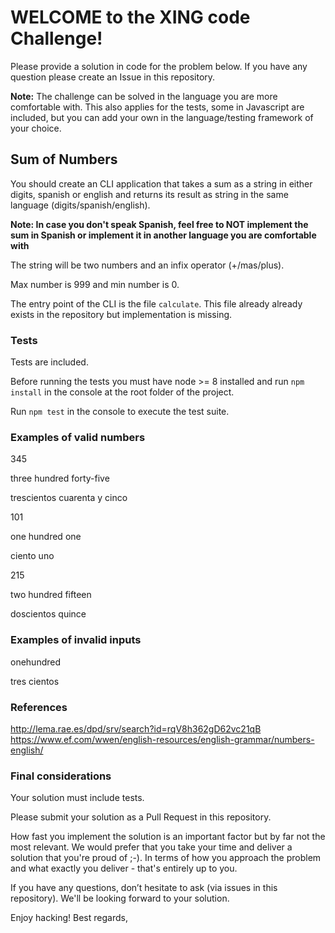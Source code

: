 # WELCOME to the XING code Challenge!

Please provide a solution in code for the problem below. If you have any question please create an Issue in this repository.

**Note:** The challenge can be solved in the language you are more comfortable with. This also applies for the tests, some in Javascript are included, but you can add your own in the language/testing framework of your choice.

## Sum of Numbers

You should create an CLI application that takes a sum as a string in either digits, spanish or english and returns its result as string in the same language (digits/spanish/english).

**Note: In case you don't speak Spanish, feel free to NOT implement the sum in Spanish or implement it in another language you are comfortable with**

The string will be two numbers and an infix operator (+/mas/plus).

Max number is 999 and min number is 0.

The entry point of the CLI is the file `calculate`. This file already already exists in the repository but implementation is missing.

### Tests

Tests are included.

Before running the tests you must have node >= 8 installed and run `npm install` in the console at the root folder of the project.

Run `npm test` in the console to execute the test suite.

### Examples of valid numbers
345

three hundred forty-five

trescientos cuarenta y cinco

101

one hundred one

ciento uno

215

two hundred fifteen

doscientos quince


### Examples of invalid inputs
onehundred

tres cientos

### References

http://lema.rae.es/dpd/srv/search?id=rqV8h362gD62vc21qB
https://www.ef.com/wwen/english-resources/english-grammar/numbers-english/

### Final considerations

Your solution must include tests.

Please submit your solution as a Pull Request in this repository.

How fast you implement the solution is an important factor but by far not the most relevant. We would prefer that you take your time and deliver a solution that you're proud of ;-). In terms of how you approach the problem and what exactly you deliver - that's entirely up to you.

If you have any questions, don’t hesitate to ask (via issues in this repository). We'll be looking forward to your solution.

Enjoy hacking! Best regards,

